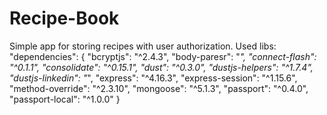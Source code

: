 # Recipe-Book
Simple app for storing recipes with user authorization. 
Used libs:
"dependencies": {
    "bcryptjs": "^2.4.3",
    "body-paresr": "*",
    "connect-flash": "^0.1.1",
    "consolidate": "^0.15.1",
    "dust": "^0.3.0",
    "dustjs-helpers": "^1.7.4",
    "dustjs-linkedin": "*",
    "express": "^4.16.3",
    "express-session": "^1.15.6",
    "method-override": "^2.3.10",
    "mongoose": "^5.1.3",
    "passport": "^0.4.0",
    "passport-local": "^1.0.0"
  }
